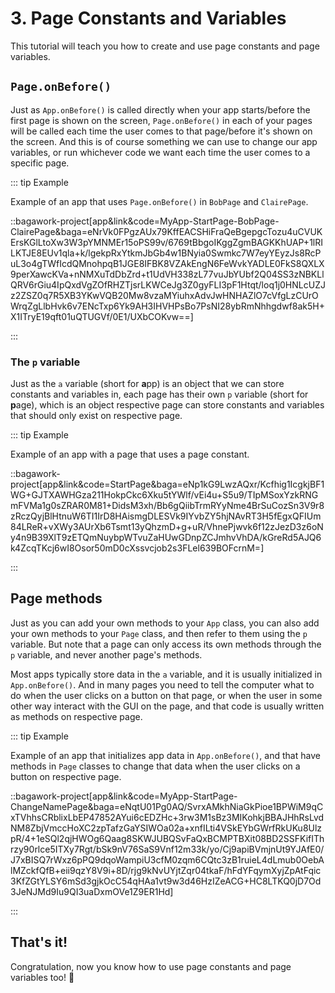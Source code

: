 <script>
	import ViewApp from '$lib/ViewApp.svelte'
</script>

# 3. Page Constants and Variables
This tutorial will teach you how to create and use page constants and page variables.



## `Page.onBefore()`
Just as `App.onBefore()` is called directly when your app starts/before the first page is shown on the screen, `Page.onBefore()` in each of your pages will be called each time the user comes to that page/before it's shown on the screen. And this is of course something we can use to change our app variables, or run whichever code we want each time the user comes to a specific page.

::: tip Example

Example of an app that uses `Page.onBefore()` in `BobPage` and `ClairePage`.

::bagawork-project[app&link&code=MyApp-StartPage-BobPage-ClairePage&baga=eNrVk0FPgzAUx79KffEACSHiFraQeBgepgcTozu4uCVUKErsKGlLtoXw3W3pYMNMEr15oPS99v/6769tBbgoIKggZgmBAGKKhUAP+1lRILKTJE8EUv1qla+k/lgekpRxYtkmJbGb4w1BNyia0Swmkc7W7eyYEyzJs8RcPuL3o4gTWfIcdQMnohpqB1JGE8IFBK8VZAkEngN6FeWvkYADLE0FkS8QXLX9perXawcKVa+nNMXuTdDbZrd+t1UdVH338zL77vuJbYUbf2Q04SS3zNBKLlQRV6rGiu4IpQxdVgZOfRHZTjsrLKWCeJg3Z0gyFLI3pF1Htqt/loq1j0HNLcUZJz2ZSZ0q7R5XB3YKwVQB20Mw8vzaMYiuhxAdvJwHNHAZlO7cVfgLzCUrOWrqZgLlbHvk6v7ENcTxp6Yk9AH3IHVHPsBo7PsNI28ybRmNhhgdwf8ak5H+X1ITryE19qft01uQTUGVf/0E1/UXbCOKvw==]

:::




### The `p` variable
Just as the `a` variable (short for **a**pp) is an object that we can store constants and variables in, each page has their own `p` variable (short for **p**age), which is an object respective page can store constants and variables that should only exist on respective page.

::: tip Example

Example of an app with a page that uses a page constant.

::bagawork-project[app&link&code=StartPage&baga=eNp1kG9LwzAQxr/Kcfhig1IcgkjBF1WG+GJTXAWHGza211HokpCkc6Xku5tYWlf/vEi4u+S5u9/TIpMSoxYzkRNGmFVMa1g0sZRAR0M81+DidsM3xh/Bb6gQiibTrmRYyNme4BrSuCozSn3V9r8zRczQyjBlHtnuW6TI1IrD8HAismgDLESVk9IYvbZY5hjNAvRT3H5fEgxQFIUm84LReR+vXWy3AUrXb6Tsmt13yQhzmD+g+uR/VhnePjwvk6f12zJezD3z6oNy4n9B39XlT9zETQmNuybpWTvuZaHUwGDnpZCJmhvVhDA/kGreRd5AJQ6k4ZcqTKcj6wI8Osor50mD0cXssvcjob2s3FLel639BOFcrnM=]

:::



## Page methods
Just as you can add your own methods to your `App` class, you can also add your own methods to your `Page` class, and then refer to them using the `p` variable. But note that a page can only access its own methods through the `p` variable, and never another page's methods.

Most apps typically store data in the `a` variable, and it is usually initialized in `App.onBefore()`. And in many pages you need to tell the computer what to do when the user clicks on a button on that page, or when the user in some other way interact with the GUI on the page, and that code is usually written as methods on respective page.

::: tip Example

Example of an app that initializes app data in `App.onBefore()`, and that have methods in `Page` classes to change that data when the user clicks on a button on respective page.

::bagawork-project[app&link&code=MyApp-StartPage-ChangeNamePage&baga=eNqtU01Pg0AQ/SvrxAMkhNiaGkPioe1BPWiM9qCxTVhhsCRblixLbEP47852AYui6cEDZHc+3rw3M1sBz3MIKohkjBBAJHhRsLvdNM8ZbjVmccHoXC2zpTafzGaYSIWOa02a+xnfILti4VSkEYbGWrfRkUKu8UlzpR/4+1eSQl2qjHWOg6Qaag8SKWJUBQSvFaQxBCMPTBXit08BD2SSFKifIThrzy90rlce5ITXy7Rgt/bSk9nV76SaS9Vnf12m33k/yo/Cj9apiBVmjnUt9YJAfE0/J7xBISQ7rWxz6pPQ9dqoWampiU3cfM0zqm6CQtc3zB1ruieL4dLmub0OebAlMZckfQfB+eii9qzY8V9i+8D/rjg9kNvUYjtZqr04tkaF/hFdYFqymXyjZpAtFqic3KfZGtYLSY6mSd3gjkOcC54qHAa1vt9w3d46HzIZeACG+HC8LTKQ0jD7Od3JeNJMd9Iu9QI3uaDxmOVe1Z9ER1Hd]

:::




## That's it!
Congratulation, now you know how to use page constants and page variables too! 🥳